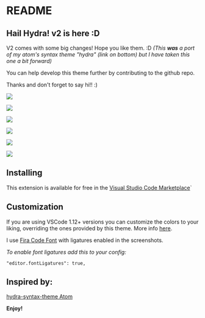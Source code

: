 # README

## Hail Hydra! v2 is here :D

V2 comes with some big changes! Hope you like them. :D
_(This **was** a port of my atom's syntax theme "hydra" (link on bottom) but I have taken this one a bit forward)_

You can help develop this theme further by contributing to the github repo.

Thanks and don't forget to say hi!! :)

![](https://raw.githubusercontent.com/juanmnl/vs-hydra/master/screenshots/preview.jpeg)

![](https://raw.githubusercontent.com/juanmnl/vs-hydra/master/screenshots/css.jpeg)

![](https://raw.githubusercontent.com/juanmnl/vs-hydra/master/screenshots/json.jpeg)

![](https://raw.githubusercontent.com/juanmnl/vs-hydra/master/screenshots/js.jpeg)

![](https://raw.githubusercontent.com/juanmnl/vs-hydra/master/screenshots/html.jpeg)

![](https://raw.githubusercontent.com/juanmnl/vs-hydra/master/screenshots/md.jpeg)

## Installing

This extension is available for free in the
[Visual Studio Code Marketplace](https://marketplace.visualstudio.com/items/juanmnl.vscode-theme-hydra)`

## Customization

If you are using VSCode 1.12+ versions you can customize the colors to your
liking, overriding the ones provided by this theme. More info
[here](https://code.visualstudio.com/docs/getstarted/theme-color-reference).

I use [Fira Code Font](https://github.com/tonsky/FiraCode) with ligatures
enabled in the screenshots.

_To enable font ligatures add this to your config:_

`"editor.fontLigatures": true,`

## Inspired by:

[hydra-syntax-theme Atom](https://atom.io/themes/hydra-syntax-theme)

**Enjoy!**
